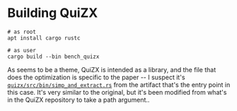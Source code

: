 # Building QuiZX

```
# as root
apt install cargo rustc

# as user
cargo build --bin bench_quizx
```

As seems to be a theme, QuiZX is intended as a library, and the file that does the optimization is specific to the paper -- I suspect it's [`quizx/src/bin/simp_and_extract.rs`](from-spire-paper-artifact/simp_and_extract.rs) from the artifact that's the entry point in this case. It's very similar to the original, but it's been modified from what's in the QuiZX repository to take a path argument..

